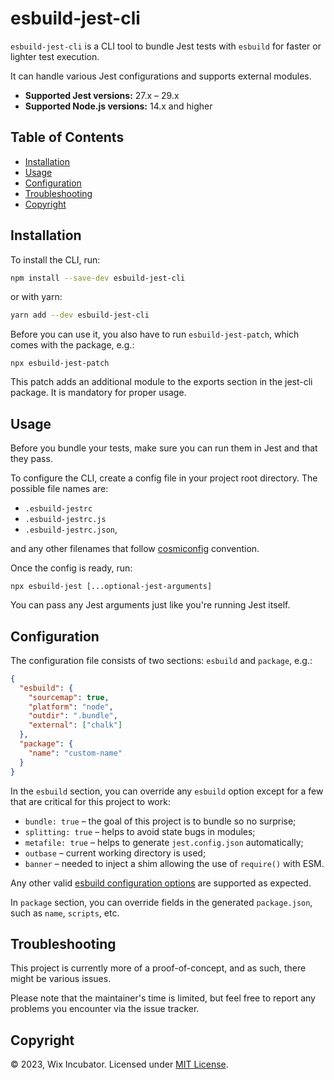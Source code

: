 esbuild-jest-cli
================

`esbuild-jest-cli` is a CLI tool to bundle Jest tests with `esbuild` for faster or lighter test execution.

It can handle various Jest configurations and supports external modules.

* **Supported Jest versions:** 27.x – 29.x
* **Supported Node.js versions:** 14.x and higher

Table of Contents
-----------------

*   [Installation](#installation)
*   [Usage](#usage)
*   [Configuration](#configuration)
*   [Troubleshooting](#troubleshooting)
*   [Copyright](#copyright)

Installation
------------

To install the CLI, run:

```sh
npm install --save-dev esbuild-jest-cli
```

or with yarn:

```sh
yarn add --dev esbuild-jest-cli
```

Before you can use it, you also have to run `esbuild-jest-patch`, which comes with the package, e.g.:

```
npx esbuild-jest-patch
```

This patch adds an additional module to the exports section in the jest-cli package. It is mandatory for proper usage.

Usage
-----

Before you bundle your tests, make sure you can run them in Jest and that they pass.

To configure the CLI, create a config file in your project root directory. The possible file names are:

* `.esbuild-jestrc`
* `.esbuild-jestrc.js`
* `.esbuild-jestrc.json`,

and any other filenames that follow [cosmiconfig](https://www.npmjs.com/package/cosmiconfig) convention.

Once the config is ready, run:

```
npx esbuild-jest [...optional-jest-arguments]
```

You can pass any Jest arguments just like you're running Jest itself.

Configuration
-------------

The configuration file consists of two sections: `esbuild` and `package`, e.g.:

```json
{
  "esbuild": {
    "sourcemap": true,
    "platform": "node",
    "outdir": ".bundle",
    "external": ["chalk"]
  },
  "package": {
    "name": "custom-name"
  }
}
```

In the `esbuild` section, you can override any `esbuild` option except for a few that are critical for this project to work:

* `bundle: true` – the goal of this project is to bundle so no surprise;
* `splitting: true` – helps to avoid state bugs in modules;
* `metafile: true` – helps to generate `jest.config.json` automatically;
* `outbase` – current working directory is used;
* `banner` – needed to inject a shim allowing the use of `require()` with ESM.

Any other valid [esbuild configuration options](https://esbuild.github.io/api/#options) are supported as expected.

In `package` section, you can override fields in the generated `package.json`, such as `name`, `scripts`, etc.

Troubleshooting
---------------

This project is currently more of a proof-of-concept, and as such, there might be various issues.

Please note that the maintainer's time is limited, but feel free to report any problems you encounter via the issue tracker.

Copyright
---------

© 2023, Wix Incubator. Licensed under [MIT License](LICENSE).
